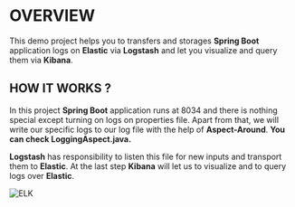 # OVERVIEW
This demo project helps you to transfers and storages **Spring Boot** application logs on **Elastic** via **Logstash** and let you visualize and query them via **Kibana**.


## HOW IT WORKS ? 
In this project **Spring Boot** application runs at 8034 and there is nothing special except turning on logs on properties file.
Apart from that, we will write our specific logs to our log file with the help of **Aspect-Around**.
**You can check LoggingAspect.java.** 

**Logstash** has responsibility to listen this file for new inputs and transport them to **Elastic**.
At the last step **Kibana** will let us to visualize and to query logs over **Elastic**.

![ELK](https://github.com/mehmetoguzhanuzun/springboot-elk/blob/master/elk-architecture.png?raw=true)